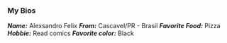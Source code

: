### My Bios ###

***Name:*** Alexsandro Felix
***From:*** Cascavel/PR - Brasil
***Favorite Food:*** Pizza
***Hobbie:*** Read comics
***Favorite color:*** Black
